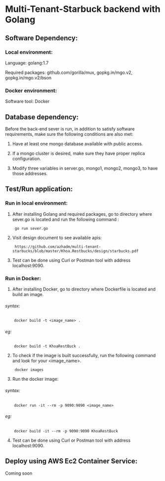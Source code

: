 # Multi-Tenant-Starbuck backend with Golang

## Software Dependency: 

### Local environment:

Language: golang:1.7

Required packages: github.com/gorilla/mux, gopkg.in/mgo.v2, gopkg.in/mgo.v2/bson

### Docker environment:

Software tool: Docker

## Database dependency:

Before the back-end sever is run, in addition to satisfy software requirements, make sure the following conditions are also met:

1. Have at least one mongo database available with public access.

2. If a mongo cluster is desired, make sure they have proper replica configuration.

3. Modify three variables in server.go, mongo1, mongo2, mongo3, to have those addresses.

## Test/Run application:

### Run in local environment: 

1. After installing Golang and required packages, go to directory where sever.go is located and run the following command : 

        go run sever.go

2. Visit design document to see available apis:

        https://github.com/azhadm/multi-tenant-starbucks/blob/master/Khoa.Restbucks/design/starbucks.pdf

3. Test can be done using Curl or Postman tool with address localhost:9090.

### Run in Docker:

1. After installing Docker, go to directory where Dockerfile is located and build an image.

######   syntax:
        docker build -t <image_name> .

######   eg:
        docker build -t KhoaRestBuck .

2. To check if the image is built successfully, run the following command and look for your <image_name>.

        docker images

3. Run the docker image:

######   syntax:
        docker run -it --rm -p 9090:9090 <image_name>

######   eg:
        docker build -it --rm -p 9090:9090 KhoaRestBuck

4. Test can be done using Curl or Postman tool with address localhost:9090.

## Deploy using AWS Ec2 Container Service:

Coming soon